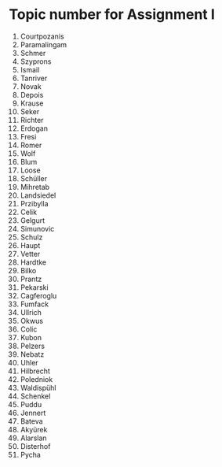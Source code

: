 # Topic number for Assignment I

1.	Courtpozanis
2.	Paramalingam
3.	Schmer
4.	Szyprons
5.	Ismail
6.	Tanriver
7.	Novak
8.	Depois
9.	Krause
10.	Seker
11.	Richter
12.	Erdogan
13.	Fresi
14.	Romer
15.	Wolf
16.	Blum
17.	Loose
18.	Schüller
19.	Mihretab
20.	Landsiedel
21.	Przibylla
22.	Celik
23.	Gelgurt
24.	Simunovic
25.	Schulz
26.	Haupt
27.	Vetter
28.	Hardtke
29.	Bilko
30.	Prantz
31.	Pekarski
32.	Cagferoglu
33.	Fumfack
34.	Ullrich
35.	Okwus
36.	Colic
37.	Kubon
38.	Pelzers
39.	Nebatz
40.	Uhler
41.	Hilbrecht
42.	Poledniok
43.	Waldispühl
44.	Schenkel
45.	Puddu
46.	Jennert
47.	Bateva
48.	Akyürek
49.	Alarslan
50.	Disterhof
51.	Pycha
